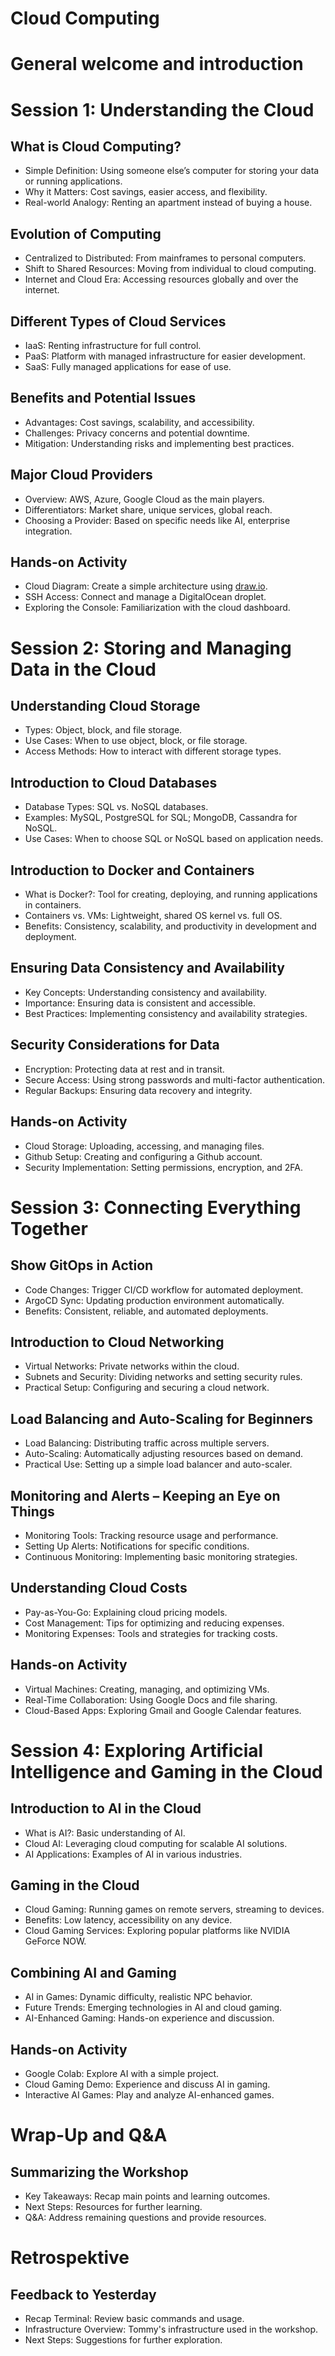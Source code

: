 # Cloud Computing


# General welcome and introduction



# Session 1: Understanding the Cloud


## What is Cloud Computing?

- Simple Definition: Using someone else’s computer for storing your data or running applications. <!-- .element: class="fragment" data-fragment-index="2" -->
- Why it Matters: Cost savings, easier access, and flexibility. <!-- .element: class="fragment" data-fragment-index="3" -->
- Real-world Analogy: Renting an apartment instead of buying a house. <!-- .element: class="fragment" data-fragment-index="3" -->


## Evolution of Computing

- Centralized to Distributed: From mainframes to personal computers. <!-- .element: class="fragment" data-fragment-index="2" -->
- Shift to Shared Resources: Moving from individual to cloud computing. <!-- .element: class="fragment" data-fragment-index="3" -->
- Internet and Cloud Era: Accessing resources globally and over the internet. <!-- .element: class="fragment" data-fragment-index="4" -->


## Different Types of Cloud Services

- IaaS: Renting infrastructure for full control. <!-- .element: class="fragment" data-fragment-index="2" -->
- PaaS: Platform with managed infrastructure for easier development. <!-- .element: class="fragment" data-fragment-index="3" -->
- SaaS: Fully managed applications for ease of use. <!-- .element: class="fragment" data-fragment-index="4" -->


## Benefits and Potential Issues

- Advantages: Cost savings, scalability, and accessibility. <!-- .element: class="fragment" data-fragment-index="2" -->
- Challenges: Privacy concerns and potential downtime. <!-- .element: class="fragment" data-fragment-index="3" -->
- Mitigation: Understanding risks and implementing best practices. <!-- .element: class="fragment" data-fragment-index="4" -->


## Major Cloud Providers

- Overview: AWS, Azure, Google Cloud as the main players. <!-- .element: class="fragment" data-fragment-index="2" -->
- Differentiators: Market share, unique services, global reach. <!-- .element: class="fragment" data-fragment-index="3" -->
- Choosing a Provider: Based on specific needs like AI, enterprise integration. <!-- .element: class="fragment" data-fragment-index="4" -->


## Hands-on Activity

- Cloud Diagram: Create a simple architecture using [draw.io](http://draw.io). <!-- .element: class="fragment" data-fragment-index="2" -->
- SSH Access: Connect and manage a DigitalOcean droplet. <!-- .element: class="fragment" data-fragment-index="3" -->
- Exploring the Console: Familiarization with the cloud dashboard. <!-- .element: class="fragment" data-fragment-index="4" -->



# Session 2: Storing and Managing Data in the Cloud


## Understanding Cloud Storage

- Types: Object, block, and file storage. <!-- .element: class="fragment" data-fragment-index="2" -->
- Use Cases: When to use object, block, or file storage. <!-- .element: class="fragment" data-fragment-index="3" -->
- Access Methods: How to interact with different storage types. <!-- .element: class="fragment" data-fragment-index="4" -->


## Introduction to Cloud Databases

- Database Types: SQL vs. NoSQL databases. <!-- .element: class="fragment" data-fragment-index="2" -->
- Examples: MySQL, PostgreSQL for SQL; MongoDB, Cassandra for NoSQL. <!-- .element: class="fragment" data-fragment-index="3" -->
- Use Cases: When to choose SQL or NoSQL based on application needs. <!-- .element: class="fragment" data-fragment-index="4" -->


## Introduction to Docker and Containers

- What is Docker?: Tool for creating, deploying, and running applications in containers. <!-- .element: class="fragment" data-fragment-index="2" -->
- Containers vs. VMs: Lightweight, shared OS kernel vs. full OS. <!-- .element: class="fragment" data-fragment-index="3" -->
- Benefits: Consistency, scalability, and productivity in development and deployment. <!-- .element: class="fragment" data-fragment-index="4" -->


## Ensuring Data Consistency and Availability

- Key Concepts: Understanding consistency and availability. <!-- .element: class="fragment" data-fragment-index="2" -->
- Importance: Ensuring data is consistent and accessible. <!-- .element: class="fragment" data-fragment-index="3" -->
- Best Practices: Implementing consistency and availability strategies. <!-- .element: class="fragment" data-fragment-index="4" -->


## Security Considerations for Data

- Encryption: Protecting data at rest and in transit. <!-- .element: class="fragment" data-fragment-index="2" -->
- Secure Access: Using strong passwords and multi-factor authentication. <!-- .element: class="fragment" data-fragment-index="3" -->
- Regular Backups: Ensuring data recovery and integrity. <!-- .element: class="fragment" data-fragment-index="4" -->


## Hands-on Activity

- Cloud Storage: Uploading, accessing, and managing files. <!-- .element: class="fragment" data-fragment-index="2" -->
- Github Setup: Creating and configuring a Github account. <!-- .element: class="fragment" data-fragment-index="3" -->
- Security Implementation: Setting permissions, encryption, and 2FA. <!-- .element: class="fragment" data-fragment-index="4" -->



# Session 3: Connecting Everything Together


## Show GitOps in Action

- Code Changes: Trigger CI/CD workflow for automated deployment. <!-- .element: class="fragment" data-fragment-index="2" -->
- ArgoCD Sync: Updating production environment automatically. <!-- .element: class="fragment" data-fragment-index="3" -->
- Benefits: Consistent, reliable, and automated deployments. <!-- .element: class="fragment" data-fragment-index="4" -->


## Introduction to Cloud Networking

- Virtual Networks: Private networks within the cloud. <!-- .element: class="fragment" data-fragment-index="2" -->
- Subnets and Security: Dividing networks and setting security rules. <!-- .element: class="fragment" data-fragment-index="3" -->
- Practical Setup: Configuring and securing a cloud network. <!-- .element: class="fragment" data-fragment-index="4" -->


## Load Balancing and Auto-Scaling for Beginners

- Load Balancing: Distributing traffic across multiple servers. <!-- .element: class="fragment" data-fragment-index="2" -->
- Auto-Scaling: Automatically adjusting resources based on demand. <!-- .element: class="fragment" data-fragment-index="3" -->
- Practical Use: Setting up a simple load balancer and auto-scaler. <!-- .element: class="fragment" data-fragment-index="4" -->


## Monitoring and Alerts – Keeping an Eye on Things

- Monitoring Tools: Tracking resource usage and performance. <!-- .element: class="fragment" data-fragment-index="2" -->
- Setting Up Alerts: Notifications for specific conditions. <!-- .element: class="fragment" data-fragment-index="3" -->
- Continuous Monitoring: Implementing basic monitoring strategies. <!-- .element: class="fragment" data-fragment-index="4" -->


## Understanding Cloud Costs

- Pay-as-You-Go: Explaining cloud pricing models. <!-- .element: class="fragment" data-fragment-index="2" -->
- Cost Management: Tips for optimizing and reducing expenses. <!-- .element: class="fragment" data-fragment-index="3" -->
- Monitoring Expenses: Tools and strategies for tracking costs. <!-- .element: class="fragment" data-fragment-index="4" -->


## Hands-on Activity

- Virtual Machines: Creating, managing, and optimizing VMs. <!-- .element: class="fragment" data-fragment-index="2" -->
- Real-Time Collaboration: Using Google Docs and file sharing. <!-- .element: class="fragment" data-fragment-index="3" -->
- Cloud-Based Apps: Exploring Gmail and Google Calendar features. <!-- .element: class="fragment" data-fragment-index="4" -->



# Session 4: Exploring Artificial Intelligence and Gaming in the Cloud


## Introduction to AI in the Cloud

- What is AI?: Basic understanding of AI. <!-- .element: class="fragment" data-fragment-index="2" -->
- Cloud AI: Leveraging cloud computing for scalable AI solutions. <!-- .element: class="fragment" data-fragment-index="3" -->
- AI Applications: Examples of AI in various industries. <!-- .element: class="fragment" data-fragment-index="4" -->


## Gaming in the Cloud

- Cloud Gaming: Running games on remote servers, streaming to devices. <!-- .element: class="fragment" data-fragment-index="2" -->
- Benefits: Low latency, accessibility on any device. <!-- .element: class="fragment" data-fragment-index="3" -->
- Cloud Gaming Services: Exploring popular platforms like NVIDIA GeForce NOW. <!-- .element: class="fragment" data-fragment-index="4" -->


## Combining AI and Gaming

- AI in Games: Dynamic difficulty, realistic NPC behavior. <!-- .element: class="fragment" data-fragment-index="2" -->
- Future Trends: Emerging technologies in AI and cloud gaming. <!-- .element: class="fragment" data-fragment-index="3" -->
- AI-Enhanced Gaming: Hands-on experience and discussion. <!-- .element: class="fragment" data-fragment-index="4" -->


## Hands-on Activity

- Google Colab: Explore AI with a simple project. <!-- .element: class="fragment" data-fragment-index="2" -->
- Cloud Gaming Demo: Experience and discuss AI in gaming. <!-- .element: class="fragment" data-fragment-index="3" -->
- Interactive AI Games: Play and analyze AI-enhanced games. <!-- .element: class="fragment" data-fragment-index="4" -->


# Wrap-Up and Q&A


## Summarizing the Workshop

- Key Takeaways: Recap main points and learning outcomes. <!-- .element: class="fragment" data-fragment-index="2" -->
- Next Steps: Resources for further learning. <!-- .element: class="fragment" data-fragment-index="3" -->
- Q&A: Address remaining questions and provide resources. <!-- .element: class="fragment" data-fragment-index="4" -->


# Retrospektive


## Feedback to Yesterday

- Recap Terminal: Review basic commands and usage. <!-- .element: class="fragment" data-fragment-index="2" -->
- Infrastructure Overview: Tommy's infrastructure used in the workshop. <!-- .element: class="fragment" data-fragment-index="3" -->
- Next Steps: Suggestions for further exploration. <!-- .element: class="fragment" data-fragment-index="4" -->